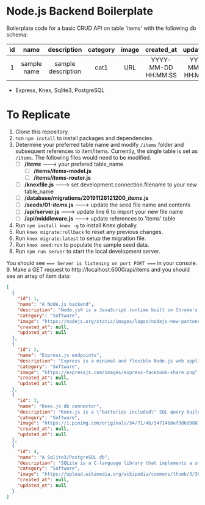 # Node.js Backend Boilerplate

Boilerplate code for a basic CRUD API on table 'items' with the following db schema:

| id |     name    |     description    | category | image |      created_at     |      updated_at     |
|:--:|:-----------:|:------------------:|:--------:|:-----:|:-------------------:|:-------------------:|
|  1 | sample name | sample description |   cat1   |  URL  | YYYY-MM-DD HH:MM:SS | YYYY-MM-DD HH:MM:SS |


- Express, Knex, Sqlite3, PostgreSQL

# To Replicate
1. Clone this repository.
2. run `npm install` to install packages and dependencies.
3. Determine your preferred table name and modify `/items` folder and subsequent references to item/items. Currently, the single table is set as `/items`. The following files would need to be modified.
	 - [ ] **/*items*** ---> your prefered table_name
		 - [ ] **/items/*items*-model.js**
		 - [ ] **/items/*items*-router.js**
	 - [ ] **/knexfile.js** ---> set development.connection.filename to your new table_name
	 - [ ] **/database/migrations/20191126121200_*items*.js**
	 - [ ] **/seeds/01-*items*.js** ---> update the seed file name and contents
	 - [ ] **/api/server.js** ---> update line 6 to import your new file name
	 - [ ] **/api/middleware.js** ---> update references to 'items' table
4. Run `npm install knex -g` to install Knex globally.
5. Run `knex migrate:rollback` to reset any previous changes.
6. Run `knex migrate:latest` to setup the migration file.
7. Run `knex seed:run` to populate the sample seed data.
8. Run `npm run server` to start the local development server.

You should see `=== Server is listening on port PORT ===` in your console.
9. Make a GET request to http://localhost:6000/api/items and you should see an array of item data:
```json
[
  {
    "id": 1,
    "name": "A Node.js backend",
    "description": "Node.js® is a JavaScript runtime built on Chrome's V8 		JavaScript engine.",
    "category": "Software",
    "image": "https://nodejs.org/static/images/logos/nodejs-new-pantone-black.png",
    "created_at": null,
    "updated_at": null
  },
  {
    "id": 2,
    "name": "Express.js endpoints",
    "description": "Express is a minimal and flexible Node.js web application framework that provides a robust set of features for web and mobile applications.",
    "category": "Software",
    "image": "https://expressjs.com/images/express-facebook-share.png",
    "created_at": null,
    "updated_at": null
  },
  {
    "id": 3,
    "name": "Knex.js db connector",
    "description": "Knex.js is a \"batteries included\" SQL query builder for Postgres, MSSQL, MySQL, MariaDB, SQLite3, Oracle, and Amazon Redshift designed to be flexible, portable, and fun to use.",
    "category": "Software",
    "image": "https://i.pinimg.com/originals/34/71/4b/34714b8ef3d6d9887936a942a613064e.png",
    "created_at": null,
    "updated_at": null
  },
  {
    "id": 4,
    "name": "A Sqlite3/PostgreSQL db",
    "description": "SQLite is a C-language library that implements a small, fast, self-contained, high-reliability, full-featured, SQL database engine. SQLite is the most used database engine in the world.",
    "category": "Software",
    "image": "https://upload.wikimedia.org/wikipedia/commons/thumb/3/38/SQLite370.svg/1200px-SQLite370.svg.png",
    "created_at": null,
    "updated_at": null
  }
]
```